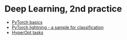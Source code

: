 # Deep Learning, 2nd practice

- [PyTorch basics](./01_Pytorch_intro.ipynb)
- [PyTorch lightning - a sample for classification](./02_pytorch_lightning_CNN.ipynb)
- [HyperOpt tasks](https://github.com/BME-SmartLab-VITMMA19/hyperopt-assignment)